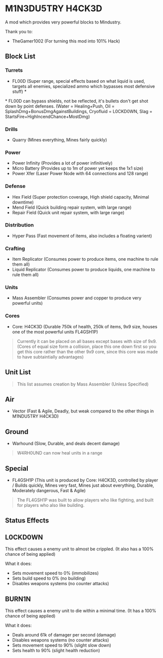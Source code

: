 # M1N3DU5TRY H4CK3D

A mod which provides very powerful blocks to Mindustry.

Thank you to:
- TheGamer1002 (For turning this mod into 101% Hack)

## Block List

### Turrets

* FL00D (Super range, special effects based on what liquid is used, targets all enemies, specialized ammo which bypasses most defensive stuff) \*

\* FL00D can bypass shields, not be reflected, it's bullets don't get shot down by point defenses. (Water = Healing+Push, Oil = SplashDmg+BonusDmgAgainstBuildings, Cryofluid = L0CKD0WN, Slag = StartsFire+HighIncendChance+MostDmg)

### Drills

* Quarry (Mines everything, Mines fairly quickly)

### Power

* Power Infinity (Provides a lot of power infinitively)
* Micro Battery (Provides up to 1m of power yet keeps the 1x1 size)
* Power Xfer (Laser Power Node with 64 connections and 128 range)

### Defense

* Hex Field (Super protection coverage, High shield capacity, Minimal downtime)
* Mend Field (Quick building repair system, with large range)
* Repair Field (Quick unit repair system, with large range)

### Distribution

* Hyper Pass (Fast movement of items, also includes a floating varient)

### Crafting


* Item Replicator (Consumes power to produce items, one machine to rule them all)
* Liquid Replicator (Consumes power to produce liquids, one machine to rule them all)

### Units

* Mass Assembler (Consumes power and copper to produce very powerful units)

### Cores

* Core: H4CK3D (Durable 750k of health, 250k of items, 9x9 size, houses one of the most powerful units FL4GSH1P)

> Currently it can be placed on all bases except bases with size of 9x9. (Cores of equal size form a collision, place this one down first so you get this core rather than the other 9x9 core, since this core was made to have subtaintially advantages)

## Unit List

> This list assumes creation by Mass Assembler (Unless Specified)

## Air

* Vector (Fast & Agile, Deadly, but weak compared to the other things in M1NDU5TRY H4CK3D)

## Ground

* Warhound (Slow, Durable, and deals decent damage)

> W4RH0UND can now heal units in a range

## Special

* FL4GSH1P (This unit is produced by Core: H4CK3D, controlled by player / Builds quickly, Mines very fast, Mines just about everything, Durable, Moderately dangerous, Fast & Agile)

> The FL4GSH1P was built to allow players who like fighting, and built for players who also like building.

## Status Effects

## L0CKD0WN

This effect causes a enemy unit to almost be crippled. (It also has a 100% chance of being applied)

What it does:

* Sets movement speed to 0% (immobilizes)
* Sets build speed to 0% (no building)
* Disables weapons systems (no counter attacks)

## BURN1N

This effect causes a enemy unit to die within a minimal time. (It has a 100% chance of being applied)

What it does:

* Deals around 61k of damager per second (damage)
* Disables weapons systems (no counter attacks)
* Sets movement speed to 90% (slight slow down)
* Sets health to 90% (slight health reduction)

